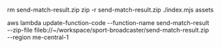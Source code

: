 rm send-match-result.zip
zip -r send-match-result.zip ./index.mjs assets

aws lambda update-function-code --function-name send-match-result \
--zip-file fileb://~/workspace/sport-broadcaster/send-match-result.zip \
--region me-central-1